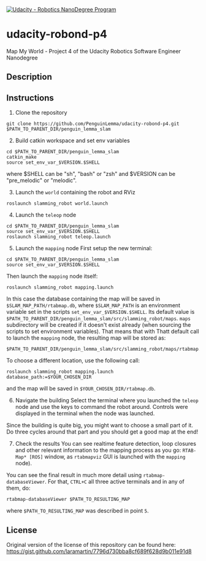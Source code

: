 [![Udacity - Robotics NanoDegree Program](https://s3-us-west-1.amazonaws.com/udacity-robotics/Extra+Images/RoboND_flag.png)](https://www.udacity.com/robotics)

# udacity-robond-p4
Map My World - Project 4 of the Udacity Robotics Software Engineer Nanodegree

## Description

## Instructions

1. Clone the repository

```git
git clone https://github.com/PenguinLemma/udacity-robond-p4.git $PATH_TO_PARENT_DIR/penguin_lemma_slam
```

2. Build catkin workspace and set env variables

```shell
cd $PATH_TO_PARENT_DIR/penguin_lemma_slam
catkin_make
source set_env_var_$VERSION.$SHELL
```
where $SHELL can be "sh", "bash" or "zsh" and $VERSION can be "pre_melodic" or "melodic".

3. Launch the `world` containing the robot and RViz
```shell
roslaunch slamming_robot world.launch
```
4. Launch the `teleop` node
```shell
cd $PATH_TO_PARENT_DIR/penguin_lemma_slam
source set_env_var_$VERSION.$SHELL
roslaunch slamming_robot teleop.launch
```
5. Launch the `mapping` node
First setup the new terminal:
```shell
cd $PATH_TO_PARENT_DIR/penguin_lemma_slam
source set_env_var_$VERSION.$SHELL
```
Then launch the `mapping` node itself:
```shell
roslaunch slamming_robot mapping.launch
```
In this case the database containing the map will be saved in `$SLAM_MAP_PATH/rtabmap.db`, where `$SLAM_MAP_PATH` is an environment variable set in the scripts `set_env_var_$VERSION.$SHELL`. Its default value is `$PATH_TO_PARENT_DIR/penguin_lemma_slam/src/slamming_robot/maps`. `maps` subdirectory will be created if it doesn't exist already (when sourcing the scripts to set environment variables). That means that with Thatt default call to launch the `mapping` node, the resulting map will be stored as:
```
$PATH_TO_PARENT_DIR/penguin_lemma_slam/src/slamming_robot/maps/rtabmap.db
```

To choose a different location, use the following call:
```shell
roslaunch slamming_robot mapping.launch database_path:=$YOUR_CHOSEN_DIR
```
and the map will be saved in `$YOUR_CHOSEN_DIR/rtabmap.db`.

6. Navigate the building
Select the terminal where you launched the `teleop` node and use the keys to command the robot around. Controls were displayed in the terminal when the node was launched.

Since the building is quite big, you might want to choose a small part of it. Do three cycles around that part and you should get a good map at the end!

7. Check the results
You can see realtime feature detection, loop closures and other relevant information to the mapping process as you go: `RTAB-Map* [ROS]` window, as `rtabmapviz` GUI is launched with the `mapping` node).

You can see the final result in much more detail using `rtabmap-databaseViewer`. For that, `CTRL+C` all three active terminals and in any of them, do:
```shell
rtabmap-databaseViewer $PATH_TO_RESULTING_MAP
```
where `$PATH_TO_RESULTING_MAP` was described in point `5`.


## License
Original version of the license of this repository can be found here:
https://gist.github.com/laramartin/7796d730bba8cf689f628d9b011e91d8
